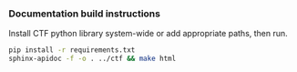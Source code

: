 ### Documentation build instructions
Install CTF python library system-wide or add appropriate paths, then run.
```sh
pip install -r requirements.txt
sphinx-apidoc -f -o . ../ctf && make html 
```
